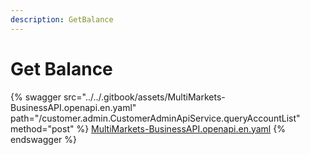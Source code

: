 ```yaml
---
description: GetBalance
---
```


# Get Balance

{% swagger src="../../.gitbook/assets/MultiMarkets-BusinessAPI.openapi.en.yaml" path="/customer.admin.CustomerAdminApiService.queryAccountList" method="post" %}
[MultiMarkets-BusinessAPI.openapi.en.yaml](../../.gitbook/assets/MultiMarkets-BusinessAPI.openapi.en.yaml)
{% endswagger %}
